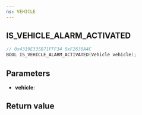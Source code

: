 ```yaml
---
ns: VEHICLE
---
```

## IS_VEHICLE_ALARM_ACTIVATED

```c
// 0x4319E335B71FFF34 0xF2630A4C
BOOL IS_VEHICLE_ALARM_ACTIVATED(Vehicle vehicle);
```


## Parameters
* **vehicle**: 

## Return value
